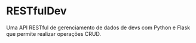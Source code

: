 # RESTfulDev
Uma API RESTful de gerenciamento de dados de devs com Python e Flask que permite realizar operações CRUD.

